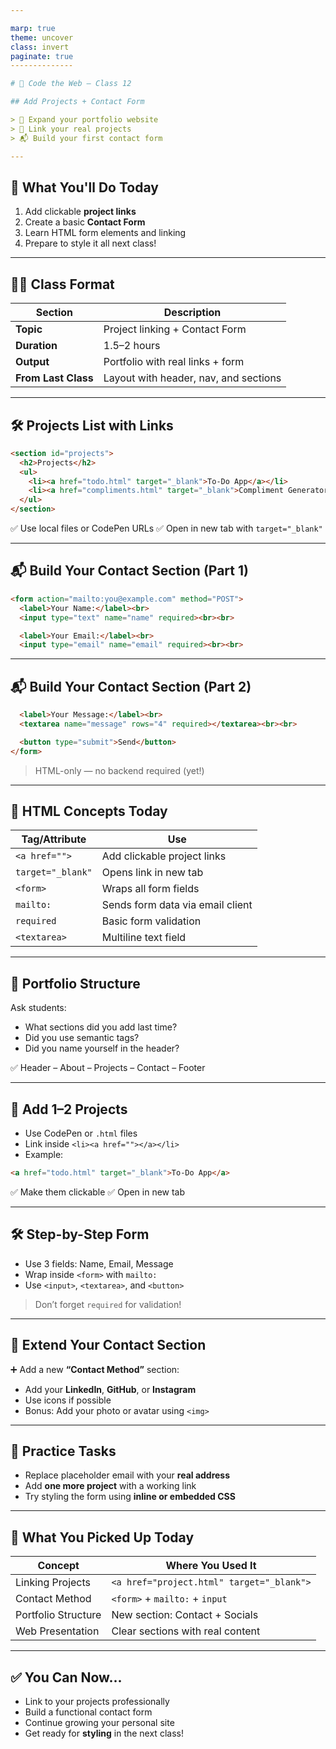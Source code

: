 ```yaml
---

marp: true
theme: uncover
class: invert
paginate: true
--------------

# 🏫 Code the Web – Class 12

## Add Projects + Contact Form

> 🎯 Expand your portfolio website
> 🔗 Link your real projects
> 📬 Build your first contact form

---
```


## 🎯 What You'll Do Today

1. Add clickable **project links**
2. Create a basic **Contact Form**
3. Learn HTML form elements and linking
4. Prepare to style it all next class!

---

## 🧑‍🏫 Class Format

| Section             | Description                           |
| ------------------- | ------------------------------------- |
| **Topic**           | Project linking + Contact Form        |
| **Duration**        | 1.5–2 hours                           |
| **Output**          | Portfolio with real links + form      |
| **From Last Class** | Layout with header, nav, and sections |

---

## 🛠️ Projects List with Links

```html
<section id="projects">
  <h2>Projects</h2>
  <ul>
    <li><a href="todo.html" target="_blank">To-Do App</a></li>
    <li><a href="compliments.html" target="_blank">Compliment Generator</a></li>
  </ul>
</section>
```

✅ Use local files or CodePen URLs
✅ Open in new tab with `target="_blank"`

---

## 📬 Build Your Contact Section (Part 1)

```html
<form action="mailto:you@example.com" method="POST">
  <label>Your Name:</label><br>
  <input type="text" name="name" required><br><br>

  <label>Your Email:</label><br>
  <input type="email" name="email" required><br><br>
```

---

## 📬 Build Your Contact Section (Part 2)

```html
  <label>Your Message:</label><br>
  <textarea name="message" rows="4" required></textarea><br><br>

  <button type="submit">Send</button>
</form>
```

> HTML-only — no backend required (yet!)

---

## 📖 HTML Concepts Today

| Tag/Attribute     | Use                              |
| ----------------- | -------------------------------- |
| `<a href="">`     | Add clickable project links      |
| `target="_blank"` | Opens link in new tab            |
| `<form>`          | Wraps all form fields            |
| `mailto:`         | Sends form data via email client |
| `required`        | Basic form validation            |
| `<textarea>`      | Multiline text field             |

---

## 🔁 Portfolio Structure

Ask students:

* What sections did you add last time?
* Did you use semantic tags?
* Did you name yourself in the header?

✅ Header – About – Projects – Contact – Footer

---

## 🔗 Add 1–2 Projects

* Use CodePen or `.html` files
* Link inside `<li><a href=""></a></li>`
* Example:

```html
<a href="todo.html" target="_blank">To-Do App</a>
```

✅ Make them clickable
✅ Open in new tab

---

## 🛠 Step-by-Step Form

* Use 3 fields: Name, Email, Message
* Wrap inside `<form>` with `mailto:`
* Use `<input>`, `<textarea>`, and `<button>`

> Don’t forget `required` for validation!

---

## 🧪 Extend Your Contact Section

➕ Add a new **“Contact Method”** section:

* Add your **LinkedIn**, **GitHub**, or **Instagram**
* Use icons if possible
* Bonus: Add your photo or avatar using `<img>`

---

## 📝 Practice Tasks

* Replace placeholder email with your **real address**
* Add **one more project** with a working link
* Try styling the form using **inline or embedded CSS**

---

## 🧠 What You Picked Up Today

| Concept             | Where You Used It                         |
| ------------------- | ----------------------------------------- |
| Linking Projects    | `<a href="project.html" target="_blank">` |
| Contact Method      | `<form>` + `mailto:` + `input`            |
| Portfolio Structure | New section: Contact + Socials            |
| Web Presentation    | Clear sections with real content          |

---

## ✅ You Can Now\...

* Link to your projects professionally
* Build a functional contact form
* Continue growing your personal site
* Get ready for **styling** in the next class!